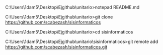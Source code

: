 C:\Users\1dam5\Desktop\Ejgithub\unitario>notepad README.md

C:\Users\1dam5\Desktop\Ejgithub\unitario>git clone https://github.com/scabezash/sisinformaticos

C:\Users\1dam5\Desktop\Ejgithub\unitario>cd sisinformaticos

C:\Users\1dam5\Desktop\Ejgithub\unitario\sisinformaticos>git remote add https://github.com/scabezash/sisinformaticos.git

